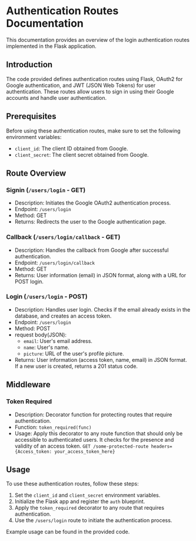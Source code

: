 
# Authentication Routes Documentation


This documentation provides an overview of the login authentication routes implemented in the Flask application.

## Introduction

The code provided defines authentication routes using Flask, OAuth2 for Google authentication, and JWT (JSON Web Tokens) for user authentication. These routes allow users to sign in using their Google accounts and handle user authentication.

## Prerequisites

Before using these authentication routes, make sure to set the following environment variables:

- `client_id`: The client ID obtained from Google.
- `client_secret`: The client secret obtained from Google.

## Route Overview

### Signin (`/users/login` - GET)

- Description: Initiates the Google OAuth2 authentication process.
- Endpoint: `/users/login`
- Method: GET
- Returns: Redirects the user to the Google authentication page.

### Callback (`/users/login/callback` - GET)

- Description: Handles the callback from Google after successful authentication.
- Endpoint: `/users/login/callback`
- Method: GET
- Returns: User information (email) in JSON format, along with a URL for POST login.

### Login (`/users/login` - POST)

- Description: Handles user login. Checks if the email already exists in the database, and creates an access token.
- Endpoint: `/users/login`
- Method: POST
- request body(JSON):
  - `email`: User's email address.
  - `name`: User's name.
  - `picture`: URL of the user's profile picture.
- Returns: User information (access token, name, email) in JSON format. If a new user is created, returns a 201 status code.

## Middleware

### Token Required

- Description: Decorator function for protecting routes that require authentication.
- Function: `token_required(func)`
- Usage: Apply this decorator to any route function that should only be accessible to authenticated users. It checks for the presence and validity of an access token.
  `GET /some-protected-route
headers={Access_token: your_access_token_here}
`
## Usage

To use these authentication routes, follow these steps:

1. Set the `client_id` and `client_secret` environment variables.
2. Initialize the Flask app and register the `auth` blueprint.
3. Apply the `token_required` decorator to any route that requires authentication.
4. Use the `/users/login` route to initiate the authentication process.

Example usage can be found in the provided code.

